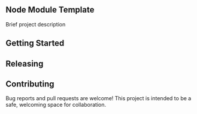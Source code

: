## Node Module Template

Brief project description

## Getting Started

## Releasing

## Contributing

Bug reports and pull requests are welcome! This project is intended to be a safe, welcoming space for collaboration.
